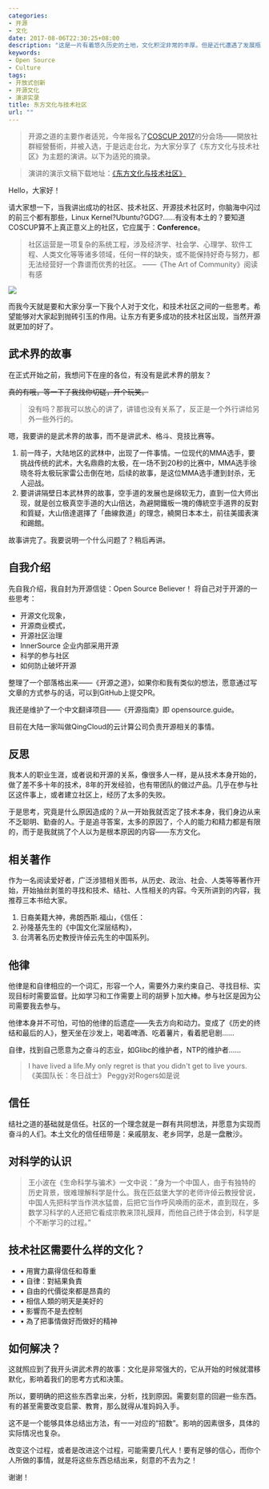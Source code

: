 ```yaml
---
categories:
- 开源
- 文化
date: 2017-08-06T22:30:25+08:00
description: "这是一片有着悠久历史的土地，文化积淀非常的丰厚。但是近代遭遇了发展瓶颈，面对科学的迅猛发展，200 年以来一直处于落后、尴尬境地。著名的科学史著作者李约瑟提出的问题：“为什么近代科学没有在中国发生？”，其实同样开源社区在本土发展也是异常之式微，当然项目也就更是凤毛麟角了。甚至是本地的用户组也几乎都是赶时髦？这中间的原因是什么？笔者试图从文化、氛围、环境、个人等因素来寻找原因，并尝试找到对应的办法。  秘方文化、小国寡民、科学的曲解...... 等文化现象，似乎奠定了与开源、社群无关，该如何应对？"
keywords:
- Open Source
- Culture
tags:
- 开放式创新
- 开源文化
- 演讲实录
title: 东方文化与技术社区
url: ""
---
```


> 开源之道的主要作者适兕，今年报名了[COSCUP 2017](http://coscup.org/2017/#/)的分会场——開放社群經營藝術，并被入选，于是远走台北，为大家分享了《东方文化与技术社区》为主题的演讲。以下为适兕的摘录。

> 演讲的演示文稿下载地址：[《东方文化与技术社区》](https://www.slideshare.net/johnwoolee/ss-78632632)

Hello，大家好！

请大家想一下，当我讲出成功的社区、技术社区、开源技术社区时，你脑海中闪过的前三个都有那些，Linux Kernel?Ubuntu?GDG?......有没有本土的？要知道 COSCUP算不上真正意义上的社区，它应属于：**Conference**。

>社区运营是一项复杂的系统工程，涉及经济学、社会学、心理学、软件工程、人类文化等等诸多领域，任何一样的缺失，或不能保持好奇与努力，都无法经营好一个靠谱而优秀的社区。
     ——《The Art of Community》阅读有感

![](http://t1.gstatic.com/images?q=tbn:ANd9GcQvRA4ifiDulYA-EYSa2FqyE6cY7sOGie4-ghAjBIfJc4yiONMG)

而我今天就是要和大家分享一下我个人对于文化，和技术社区之间的一些思考。希望能够对大家起到抛砖引玉的作用。让东方有更多成功的技术社区出现，当然开源就更加的好了。

## 武术界的故事

在正式开始之前，我想问下在座的各位，有没有是武术界的朋友？

~~真的有哦，等一下子我找你切磋，开个玩笑。~~

> 没有吗？那我可以放心的讲了，讲错也没有关系了，反正是一个外行讲给另外一些外行的。

嗯，我要讲的是武术界的故事，而不是讲武术、格斗、竞技比赛等。

1. 前一阵子，大陆地区的武林中，出现了一件事情。一位现代的MMA选手，要挑战传统的武术，大名鼎鼎的太极，在一场不到20秒的比赛中，MMA选手徐晓冬将太极玩家雷公击倒在地，后续的故事，是这位MMA选手遭到封杀，无人迎战。
2. 要讲讲隔壁日本武林界的故事，空手道的发展也是绵软无力，直到一位大师出现，就是创立极真空手道的大山倍达，為避開鐵板一塊的傳統空手道界的反對和質疑，大山倍達選擇了「曲線救道」的理念，繞開日本本土，前往美國表演和踢館。

故事讲完了。我要说明一个什么问题了？稍后再讲。

## 自我介绍

先自我介绍，我自封为开源信徒：Open Source Believer！ 将自己对于开源的一些思考：

* 开源文化现象，
* 开源商业模式，
* 开源社区治理
* InnerSource 企业内部采用开源
* 科学的参与社区
* 如何防止破坏开源

整理了一个部落格出来——《开源之道》，如果你和我有类似的想法，愿意通过写文章的方式参与的话，可以到GitHub上提交PR。

我还是维护了一个中文翻译项目——《开源指南》即 opensource.guide。

目前在大陆一家叫做QingCloud的云计算公司负责开源相关的事情。

## 反思

我本人的职业生涯，或者说和开源的关系，像很多人一样，是从技术本身开始的，做了差不多十年的技术，8年的开发经验，也有带团队的做过产品。几乎在参与社区这件事上，或者建立社区上，经历了太多的失败。

于是思考，究竟是什么原因造成的？从一开始我就否定了技术本身，我们身边从来不乏聪明、勤奋的人。于是追寻答案，太多的原因了，个人的能力和精力都是有限的，而于是我就挑了个人以为是根本原因的内容——东方文化。

## 相关著作

作为一名阅读爱好者，广泛涉猎相关图书，从历史、政治、社会、人类等等著作开始，开始抽丝剥茧的寻找和技术、结社、人性相关的内容。今天所讲到的内容，我推荐三本书给大家。

1. 日裔美籍大神，弗朗西斯.福山，《信任：
2. 孙隆基先生的《中国文化深层结构》，
3. 台湾著名历史教授许倬云先生的中国系列。

## 他律

他律是和自律相应的一个词汇，形容一个人，需要外力来约束自己、寻找目标、实现目标时需要监督。比如学习和工作需要上司的胡萝卜加大棒。参与社区是因为公司需要我去参与。

他律本身并不可怕，可怕的他律的后遗症——失去方向和动力。变成了《历史的终结和最后的人》，整天坐在沙发上，喝着啤酒、吃着薯片，看着肥皂剧......

自律，找到自己愿意为之奋斗的志业，如Glibc的维护者，NTP的维护者......
> I have lived a life.My only regret is that you didn't get to live yours.   《美国队长：冬日战士》 Peggy对Rogers如是说

## 信任

结社之道的基础就是信任。社区的一个理念就是一群有共同想法，并愿意为实现而奋斗的人们。本土文化的信任纽带是：亲戚朋友、老乡同学，总是一盘散沙。

## 对科学的认识

>王小波在《生命科学与骗术》一文中说：”身为一个中国人，由于有独特的历史背景，很难理解科学是什么。我在匹兹堡大学的老师许倬云教授曾说，中国人先把科学当作洪水猛兽，后把它当作呼风唤雨的巫术，直到现在，多数学习科学的人还把它看成宗教来顶礼膜拜，而他自己终于体会到，科学是个不断学习的过程。”

## 技术社区需要什么样的文化？

* •	用實力贏得信任和尊重
*	•	自律：對結果負責
*	•	自由的代價從來都是昂貴的
*	•	相信人類的明天是美好的
*	•	影響而不是去控制
*	•	為了把事情做好而做好的精神

## 如何解决？

这就照应到了我开头讲武术界的故事：文化是非常强大的，它从开始的时候就潜移默化，影响着我们的思考方式和决策。

所以，要明确的把这些东西拿出来，分析，找到原因。需要刻意的回避一些东西。有的甚至需要改变启蒙、教育，那么就得从准妈妈入手。

这不是一个能够具体总结出方法，有一一对应的“招数”。影响的因素很多，具体的实际情况也复杂。

改变这个过程，或者是改进这个过程，可能需要几代人！要有足够的信心，而你个人所做的事情，就是将这些东西总结出来，刻意的不去为之！

谢谢！
